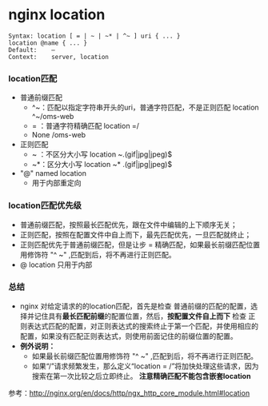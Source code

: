

# nginx location

	Syntax:	location [ = | ~ | ~* | ^~ ] uri { ... }
	location @name { ... }
	Default:	—
	Context:	server, location

###  location匹配
- 普通前缀匹配
  - \^~：匹配以指定字符串开头的uri，普通字符匹配，不是正则匹配   location \^~/oms-web
  - = ：普通字符精确匹配		location =/
  - None		       /oms-web
- 正则匹配
  - ~ ：不区分大小写  		location ~\.(gif|jpg|jpeg)$
  - ~\*：区分大小写	                location ~\* \.(gif|jpg|jpeg)$
- "@" named location
  - 用于内部重定向

###  location匹配优先级
- 普通前缀匹配，按照最长匹配优先，跟在文件中编辑的上下顺序无关；
- 正则匹配，按照在配置文件中自上而下，最先匹配优先，一旦匹配就终止；
- 正则匹配优先于普通前缀匹配，但是让步 = 精确匹配，如果最长前缀匹配位置用修饰符 "^ ~" ,匹配到后，将不再进行正则匹配。 
- @ location 只用于内部
###  总结
- nginx 对给定请求的的location匹配，首先是检查 普通前缀的匹配的配置，选择并记住具有**最长匹配前缀**的配置位置，然后，**按配置文件自上而下** 检查 正则表达式匹配的配置，对正则表达式的搜索终止于第一个匹配，并使用相应的配置，如果没有匹配正则表达式，则使用前面记住的前缀位置的配置。 
- **例外说明：** 
  - 如果最长前缀匹配位置用修饰符 "^ ~" ,匹配到后，将不再进行正则匹配。 
  - 如果“/”请求频繁发生，那么定义“location = /”将加快处理这些请求，因为搜索在第一次比较之后立即终止。 **注意精确匹配不能包含嵌套location**



参考：http://nginx.org/en/docs/http/ngx_http_core_module.html#location
